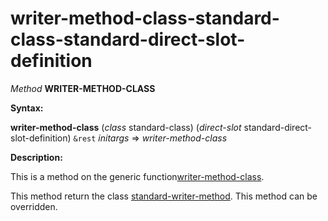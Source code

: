 writer-method-class-standard-class-standard-direct-slot-definition
==================================================================

*Method* **WRITER-METHOD-CLASS**

**Syntax:**

**writer-method-class** (*class* standard-class) (*direct-slot* standard-direct-slot-definition) `&rest` *initargs* => *writer-method-class*

**Description:**

This is a method on the generic function[writer-method-class](/meta-object-protocol/writer-method-class).

This method return the class [standard-writer-method](/meta-object-protocol/class-standard-writer-method). This method can be overridden.
